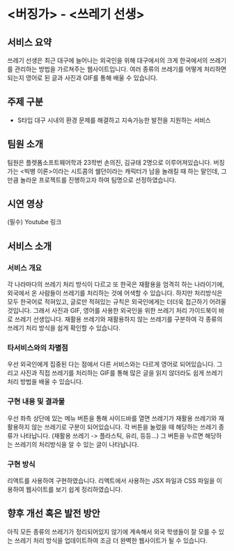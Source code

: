 # <버징가> - <쓰레기 선생>
## 서비스 요약
쓰레기 선생은 최근 대구에 늘어나는 외국인을 위해 대구에서의 크게 한국에서의 쓰레기를 관리하는 방법을 가르쳐주는 웹사이트입니다.
여러 종류의 쓰레기를 어떻게 처리하면 되는지 영어로 된 글과 사진과 GIF를 통해 배울 수 있습니다.

## 주제 구분
-	S타입 대구 시내의 환경 문제를 해결하고 지속가능한 발전을 지원하는 서비스
  
## 팀원 소개
팀원은 플렛폼소프트웨어학과 23학번 손의진, 김규태 2명으로 이루어져있습니다.
버징가는 <빅뱅 이론>이라는 시트콤의 쉘던이라는 캐릭터가 남을 놀래킬 때 하는 말인데, 그만큼 놀라운 프로젝트를 진행하고자 하여 팀명으로 선정하였습니다.

## 시연 영상
(필수) Youtube 링크

## 서비스 소개
### 서비스 개요
각 나라마다의 쓰레기 처리 방식이 다르고 또 한국은 재활용을 엄격히 하는 나라이기에, 외국에서 온 사람들이 쓰레기를 처리하는 것에 어색할 수 있습니다.
하지만 처리방식은 모두 한국어로 적혀있고, 글로만 적혀있는 규칙은 외국인에게는 더더욱 접근하기 어려울 것입니다.
그래서 사진과 GIF, 영어를 사용한 외국인을 위한 쓰레기 처리 가이드북이 바로 쓰레기 선생입니다.
재활용 쓰레기와 재활용하지 않는 쓰레기를 구분하여 각 종류의 쓰레기 처리 방식을 쉽게 확인할 수 있습니다.

### 타서비스와의 차별점
우선 외국인에게 집중된 다는 점에서 다른 서비스와는 다르게 영어로 되어있습니다.
그리고 사진과 직접 쓰레기를 처리하는 GIF를 통해 많은 글을 읽지 않더라도 쉽게 쓰레기 처리 방법을 배울 수 있습니다.

### 구현 내용 및 결과물
우선 좌측 상단에 있는 메뉴 버튼을 통해 사이드바를 열면 쓰레기가 재활용 쓰레기와 재활용하지 않는 쓰레기로 구분이 되어있습니다.
각 버튼을 눌렀을 때 해당하는 쓰레기 종류가 나타납니다. (재활용 쓰레기 -> 플라스틱, 유리, 등등...)
그 버튼을 누르면 해당하는 쓰레기의 처리방식을 알 수 있는 글이 나타납니다.

### 구현 방식
리액트를 사용하여 구현하였습니다.
리액트에서 사용하는 JSX 파일과 CSS 파일을 이용하여 웹사이트를 보기 쉽게 정리하였습니다.

## 향후 개선 혹은 발전 방안
아직 모든 종류의 쓰레기가 정리되어있지 않기에 계속해서 외국 학생들이 잘 모를 수 있는 쓰레기 처리 방식을 업데이트하여 조금 더 완벽한 웹사이트가 될 수 있습니다.
